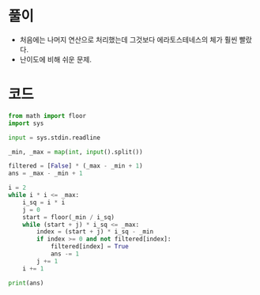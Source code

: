 # 풀이
- 처음에는 나머지 연산으로 처리했는데 그것보다 에라토스테네스의 체가 훨씬 빨랐다.
- 난이도에 비해 쉬운 문제.

# 코드
```python
from math import floor
import sys

input = sys.stdin.readline

_min, _max = map(int, input().split())

filtered = [False] * (_max - _min + 1)
ans = _max - _min + 1

i = 2
while i * i <= _max:
    i_sq = i * i
    j = 0
    start = floor(_min / i_sq)
    while (start + j) * i_sq <= _max:
        index = (start + j) * i_sq - _min
        if index >= 0 and not filtered[index]:
            filtered[index] = True
            ans -= 1
        j += 1
    i += 1

print(ans)

```